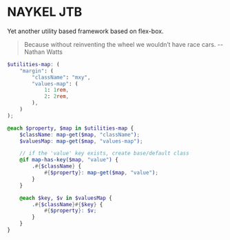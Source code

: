 # NAYKEL JTB

Yet another utility based framework based on flex-box.

> Because without reinventing the wheel we wouldn’t have race cars.
> -- Nathan Watts




``` scss
$utilities-map: (
    "margin": (
        "className": "mxy",
        "values-map": (
            1: 1rem,
            2: 2rem,
        ),
    )
);

@each $property, $map in $utilities-map {
    $className: map-get($map, "className");
    $valuesMap: map-get($map, "values-map");

    // if the 'value' key exists, create base/default class
    @if map-has-key($map, "value") {
        .#{$className} {
            #{$property}: map-get($map, "value");
        }
    }

    @each $key, $v in $valuesMap {
        .#{$className}#{$key} {
            #{$property}: $v;
        }
    }
}
```
